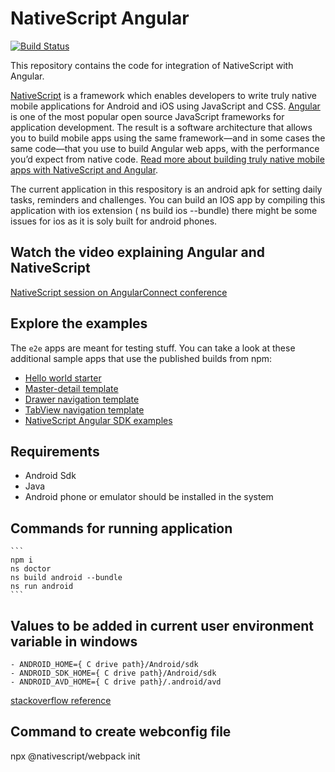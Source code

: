 # NativeScript Angular
[![Build Status](https://travis-ci.org/NativeScript/nativescript-angular.svg?branch=master)](https://travis-ci.org/NativeScript/nativescript-angular)

This repository contains the code for integration of NativeScript with Angular. 

[NativeScript](https://www.nativescript.org/) is a framework which enables developers to write truly native mobile applications for Android and iOS using JavaScript and CSS. [Angular](https://angular.io/) is one of the most popular open source JavaScript frameworks for application development. The result is a software architecture that allows you to build mobile apps using the same framework—and in some cases the same code—that you use to build Angular web apps, with the performance you’d expect from native code. [Read more about building truly native mobile apps with NativeScript and Angular](https://docs.nativescript.org/tutorial/ng-chapter-0).

The current application in this respository is an android apk for setting daily tasks, reminders and challenges. You can build an IOS app by compiling this application with ios extension ( ns build ios --bundle) there might be some issues for ios as it is soly built for android phones.


## Watch the video explaining Angular and NativeScript
[NativeScript session on AngularConnect conference](https://www.youtube.com/watch?v=4SbiiyRSIwo)

## Explore the examples

The `e2e` apps are meant for testing stuff. You can take a look at these additional sample apps that use the published builds from npm:

* [Hello world starter](https://github.com/NativeScript/nativescript-app-templates/tree/master/packages/template-hello-world-ng)
* [Master-detail template](https://github.com/NativeScript/nativescript-app-templates/tree/master/packages/template-master-detail-ng)
* [Drawer navigation template](https://github.com/NativeScript/nativescript-app-templates/tree/master/packages/template-drawer-navigation-ng)
* [TabView navigation template](https://github.com/NativeScript/nativescript-app-templates/tree/master/packages/template-tab-navigation-ng)
* [NativeScript Angular SDK examples](https://github.com/NativeScript/nativescript-sdk-examples-ng)


## Requirements
   
   - Android Sdk
   - Java
   - Android phone or emulator should be installed in the system
   
## Commands for running application
    ```
    npm i
    ns doctor
    ns build android --bundle
    ns run android
    ```
## Values to be added in current user environment variable in windows
    - ANDROID_HOME={ C drive path}/Android/sdk
    - ANDROID_SDK_HOME={ C drive path}/Android/sdk
    - ANDROID_AVD_HOME={ C drive path}/.android/avd
    
   [stackoverflow reference](https://stackoverflow.com/questions/39645178/panic-broken-avd-system-path-check-your-android-sdk-root-value)

## Command to create webconfig file

npx @nativescript/webpack init
